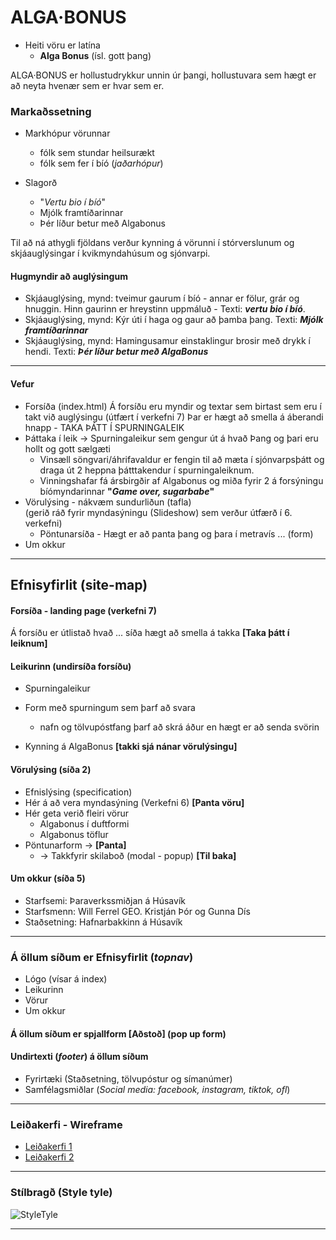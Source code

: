 # ALGA&middot;BONUS

* Heiti vöru er latína
  * **Alga Bonus** (ísl. gott þang)
  
ALGA&middot;BONUS er hollustudrykkur unnin úr þangi, hollustuvara sem hægt er að neyta hvenær sem er hvar sem er.  

### Markaðssetning

* Markhópur vörunnar 
  * fólk sem stundar heilsurækt
  * fólk sem fer í bíó (_jaðarhópur_)
  
* Slagorð 
  * "_Vertu bio í bíó_" 
  * Mjólk framtíðarinnar
  * Þér líður betur með Algabonus

Til að ná athygli fjöldans verður kynning á vörunni í stórverslunum og skjáauglýsingar í kvikmyndahúsum og sjónvarpi. 

#### Hugmyndir að auglýsingum

* Skjáauglýsing, mynd: tveimur gaurum í bíó - annar er fölur, grár og hnuggin. Hinn gaurinn er hreystinn uppmáluð - Texti: _**vertu bio í bíó**_. 
* Skjáauglýsing, mynd: Kýr úti í haga og gaur að þamba þang. Texti: _**Mjólk framtíðarinnar**_
* Skjáauglýsing, mynd: Hamingusamur einstaklingur brosir með drykk í hendi. Texti: _**Þér líður betur með AlgaBonus**_

---

#### Vefur

*  Forsíða (index.html) Á forsíðu eru myndir og textar sem birtast sem eru í takt við auglýsingu (útfært í verkefni 7) Þar er hægt að smella á áberandi hnapp - TAKA ÞÁTT Í SPURNINGALEIK
* Þáttaka í leik -> Spurningaleikur sem gengur út á hvað Þang og þari eru hollt og gott sælgæti
  * Vinsæll söngvari/áhrifavaldur er fengin til að mæta í sjónvarpsþátt og draga út 2 heppna þátttakendur í spurningaleiknum. 
  * Vinningshafar fá ársbirgðir af Algabonus og miða fyrir 2 á forsýningu bíómyndarinnar **"_Game over, sugarbabe_"**
* Vörulýsing - nákvæm sundurliðun (tafla)  
       (gerið ráð fyrir myndasýningu (Slideshow) sem verður útfærð í 6. verkefni)
    * Pöntunarsíða - Hægt er að panta þang og þara í metravís ... (form)
* Um okkur 

---

## Efnisyfirlit (site-map)

#### Forsíða - landing page (verkefni 7)

Á forsíðu er útlistað hvað ... síða hægt að smella á takka **[Taka þátt í leiknum]**

#### Leikurinn (undirsíða forsíðu)

* Spurningaleikur
 * Form með spurningum sem þarf að svara
   * nafn og tölvupóstfang þarf að skrá áður en hægt er að senda svörin
 
   
* Kynning á AlgaBonus **[takki sjá nánar vörulýsingu]**

#### Vörulýsing (síða 2)

* Efnislýsing (specification)
* Hér á að vera myndasýning (Verkefni 6) **[Panta vöru]**
* Hér geta verið fleiri vörur 
  * Algabonus í duftformi
  * Algabonus töflur
* Pöntunarform -> **[Panta]** 
  * -> Takkfyrir skilaboð  (modal - popup) **[Til baka]**

#### Um okkur (síða 5)

* Starfsemi: Þaraverkssmiðjan á Húsavík
* Starfsmenn: Will Ferrel GEO. Kristján Þór og Gunna Dís
* Staðsetning: Hafnarbakkinn á Húsavík

---

### Á öllum síðum er Efnisyfirlit (_topnav_)

* Lógo (vísar á index)
* Leikurinn 
* Vörur
* Um okkur

#### Á öllum síðum er spjallform [Aðstoð] (pop up form)

#### Undirtexti (_footer_) á öllum síðum 

* Fyrirtæki (Staðsetning, tölvupóstur og símanúmer)
* Samfélagsmiðlar  (_Social media: facebook, instagram, tiktok, ofl_)

---

### Leiðakerfi - Wireframe

* [Leiðakerfi 1](vinnugögn/wireframe/wireframe1.pdf)
* [Leiðakerfi 2](vinnugögn/wireframe/wireframe2.pdf)

---

### Stílbragð (Style tyle)

![StyleTyle](vinnugögn/Style-tyle-outline.svg)

---



